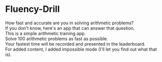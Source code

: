 # Fluency-Drill
How fast and accurate are you in solving arithmetic problems?  
If you don't know, here's an app that can answer that question.    
This is a simple arithmetic training app.  
Solve 100 arithmetic problems as fast as possible.  
Your fastest time will be recorded and presented in the leaderboard.  
For added content, I added impossible mode (I'll let you find out what that is).  
